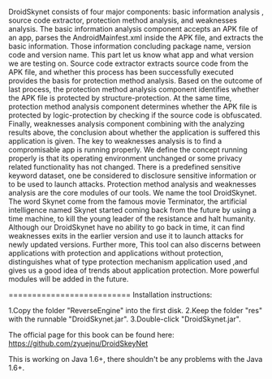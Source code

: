 
DroidSkynet consists of four major components: basic information analysis , source code extractor, protection method analysis, and weaknesses analysis. The basic information analysis component accepts an APK file of an app, parses the AndroidMainfest.xml inside the APK file, and extracts the basic information. Those information concluding package name, version code and version name. This part let us know what app and what version we are testing on. Source code extractor extracts source code from the APK file, and whether this process has been successfully executed provides the basis for protection method analysis. Based on the outcome of last process, the protection method analysis component identifies whether the APK file is protected by structure-protection. At the same time, protection method analysis component determines whether the APK file is protected by logic-protection by checking if the source code is obfuscated. Finally, weaknesses analysis component combining with the analyzing results above, the conclusion about whether the application is suffered this application is given. The key to weaknesses analysis is to find a compromisable app is running properly. We define the concept running properly is that its operating environment unchanged or some privacy related functionality has not changed. There is a predefined sensitive keyword dataset, one be considered to disclosure sensitive information or to be used to launch attacks. Protection method analysis and weaknesses analysis are the core modules of our tools. We name the tool DroidSkynet. The word Skynet come from the famous movie Terminator, the artificial intelligence named Skynet started coming back from the future by using a time machine, to kill the young leader of the resistance and halt humanity. Although our DroidSkynet have no ability to go back in time, it can find weaknesses exits in the earlier version and use it to launch attacks for newly updated versions. Further more, This tool can also discerns between applications with protection and applications without protection, distinguishes what of type protection mechanism application used ,and gives us a good idea of trends about application protection. More powerful modules will be added in the future.

========================== Installation instructions:

1.Copy the folder "ReverseEngine" into the first disk. 
2.Keep the folder "res" with the runnable "DroidSkynet.jar". 
3.Double-click "DroidSkynet.jar".

The official page for this book can be found here: https://github.com/zyuejnu/DroidSkeyNet

This is working on Java 1.6+, there shouldn't be any problems with the Java 1.6+.
